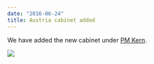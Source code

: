 ```yaml
---
date: "2016-06-24"
title: Austria cabinet added
---
```


We have added the new cabinet under [PM Kern](http://www.parlgov.org/explore/aut/cabinet/2016-05-17/).

![](/images/parliament-germany.jpg)
